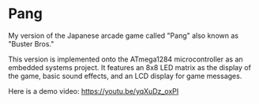 # Pang


My version of the Japanese arcade game called "Pang" also known as "Buster Bros."

This version is implemented onto the ATmega1284 microcontroller as an embedded systems project.
It features an 8x8 LED matrix as the display of the game, basic sound effects, and an LCD display for game messages.

Here is a demo video: https://youtu.be/yqXuDz_oxPI
